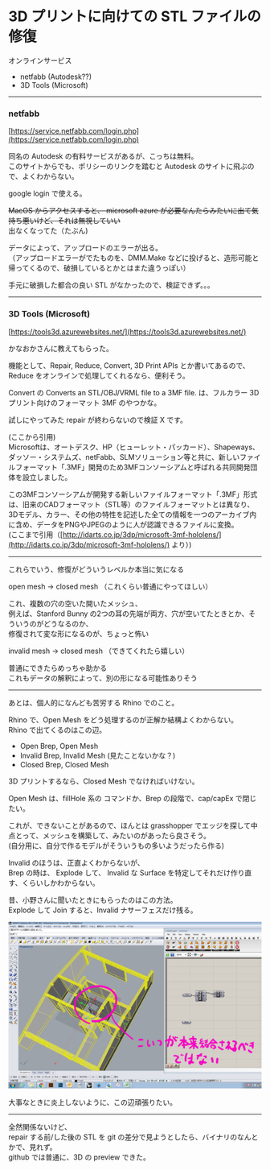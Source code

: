# 3D プリントに向けての STL ファイルの修復  

オンラインサービス

- netfabb (Autodesk??)  
- 3D Tools (Microsoft)  

---


### netfabb  

[https://service.netfabb.com/login.php](https://service.netfabb.com/login.php)    

同名の Autodesk の有料サービスがあるが、こっちは無料。  
このサイトからでも、ポリシーのリンクを踏むと Autodesk のサイトに飛ぶので、よくわからない。  

google login で使える。  

~~MacOS からアクセスすると、 microsoft azure が必要なんたらみたいに出て気持ち悪いけど、それは無視していい~~  
出なくなってた（たぶん)  


データによって、アップロードのエラーが出る。  
（アップロードエラーがでたものを、DMM.Make などに投げると、造形可能と帰ってくるので、破損しているとかとはまた違うっぽい）  

手元に破損した都合の良い STL がなかったので、検証できず。。。  


---  

### 3D Tools (Microsoft)  

[https://tools3d.azurewebsites.net/](https://tools3d.azurewebsites.net/)  

かなおかさんに教えてもらった。  

機能として、Repair, Reduce, Convert, 3D Print APIs とか書いてあるので、Reduce をオンラインで処理してくれるなら、便利そう。  

Convert の Converts an STL/OBJ/VRML file to a 3MF file. は、フルカラー 3D プリント向けのフォーマット 3MF のやつかな。  

試しにやってみた repair が終わらないので検証 X です。  


(ここから引用)  
Microsoftは、オートデスク、HP（ヒューレット・パッカード）、Shapeways、ダッソー・システムズ、netFabb、SLMソリューション等と共に、新しいファイルフォーマット「.3MF」開発のため3MFコンソーシアムと呼ばれる共同開発団体を設立しました。  

この3MFコンソーシアムが開発する新しいファイルフォーマット「.3MF」形式は、旧来のCADフォーマット（STL等）のファイルフォーマットとは異なり、3Dモデル、カラー、その他の特性を記述した全ての情報を一つのアーカイブ内に含め、データをPNGやJPEGのように人が認識できるファイルに変換。  
(ここまで引用（[http://idarts.co.jp/3dp/microsoft-3mf-hololens/](http://idarts.co.jp/3dp/microsoft-3mf-hololens/)   より）)  



---  



これらでいう、修復がどういうレベルか本当に気になる  

open mesh → closed mesh （これくらい普通にやってほしい）  

これ、複数の穴の空いた開いたメッシュ、  
例えば、Stanford Bunny の2つの耳の先端が両方、穴が空いてたときとか、そういうのがどうなるのか、  
修復されて変な形になるのが、ちょっと怖い  


invalid mesh → closed mesh （できてくれたら嬉しい）  

普通にできたらめっちゃ助かる  
これもデータの解釈によって、別の形になる可能性ありそう  




---  


あとは、個人的になんども苦労する Rhino でのこと。  

Rhino で、Open Mesh をどう処理するのが正解か結構よくわからない。  
Rhino で出てくるのはこの辺。  

- Open Brep, Open Mesh  
- Invalid Brep, Invalid Mesh (見たことないかな？)  
- Closed Brep, Closed Mesh  


3D プリントするなら、Closed Mesh でなければいけない。  

Open Mesh は、fillHole 系の コマンドか、Brep の段階で、cap/capEx で閉じたい。  

これが、できないことがあるので、ほんとは grasshopper でエッジを探して中点とって、メッシュを構築して、みたいのがあったら良さそう。  
(自分用に、自分で作るモデルがそういうもの多いようだったら作る)  

Invalid のほうは、正直よくわからないが、  
Brep の時は、 Explode して、 Invalid な Surface を特定してそれだけ作り直す、くらいしかわからない。

昔、小野さんに聞いたときにもらったのはこの方法。  
Explode して Join すると、Invalid ナサーフェスだけ残る。  

![photo](src/BrepTest.jpg)  


大事なときに炎上しないように、この辺頑張りたい。  


---  


全然関係ないけど、  
repair する前/した後の STL を git の差分で見ようとしたら、バイナリのなんとかで、見れず。  
github では普通に、3D の preview できた。  
